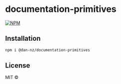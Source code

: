 # documentation-primitives

>

[![NPM](https://img.shields.io/npm/v/@dan-nz/documentation-primitives?style=flat-square)](https://www.npmjs.com/package/documentation-primitives)

## Installation

```bash
npm i @dan-nz/documentation-primitives
```

## License

MIT © [](https://github.com/)

